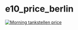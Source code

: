 # e10_price_berlin

[![Morning tankstellen price](https://github.com/JeanneDuPre/e10_price_berlin/actions/workflows/morning.yml/badge.svg)](https://github.com/JeanneDuPre/e10_price_berlin/actions/workflows/morning.yml)
